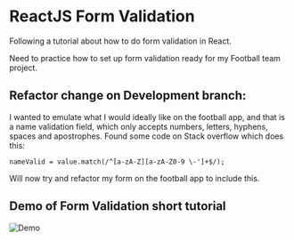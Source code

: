 # ReactJS Form Validation
Following a tutorial about how to do form validation in React.

Need to practice how to set up form validation ready for my Football team project.

## Refactor change on Development branch:
I wanted to emulate what I would ideally like on the football app, and that is a name validation field, which only accepts numbers, letters, hyphens, spaces and apostrophes. Found some code on Stack overflow which does this:

``
nameValid = value.match(/^[a-zA-Z][a-zA-Z0-9 \-']+$/);
``

Will now try and refactor my form on the football app to include this.

## Demo of Form Validation short tutorial

![Demo](https://user-images.githubusercontent.com/26763021/34587827-d86c8dd8-f1a1-11e7-88cb-42d0fb7e5985.gif)
